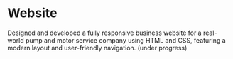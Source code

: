 # Website
Designed and developed a fully responsive business website for a real-world pump and motor service company using HTML and CSS, featuring a modern layout and user-friendly navigation. (under progress)
